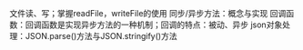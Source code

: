 文件读、写；掌握readFile，writeFile的使用
同步/异步方法：概念与实现
回调函数：回调函数是实现异步方法的一种机制；回调的特点：被动、异步
json对象处理：JSON.parse()方法与JSON.stringify()方法